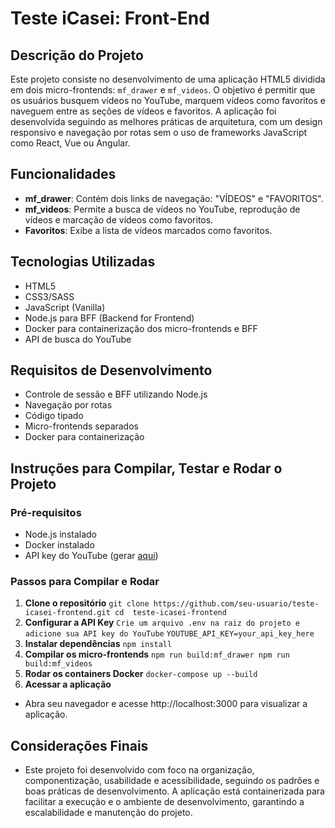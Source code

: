 # Teste iCasei: Front-End

## Descrição do Projeto

Este projeto consiste no desenvolvimento de uma aplicação HTML5 dividida em dois micro-frontends: `mf_drawer` e `mf_videos`. O objetivo é permitir que os usuários busquem vídeos no YouTube, marquem vídeos como favoritos e naveguem entre as seções de vídeos e favoritos. A aplicação foi desenvolvida seguindo as melhores práticas de arquitetura, com um design responsivo e navegação por rotas sem o uso de frameworks JavaScript como React, Vue ou Angular.

## Funcionalidades

- **mf_drawer**: Contém dois links de navegação: "VÍDEOS" e "FAVORITOS".
- **mf_videos**: Permite a busca de vídeos no YouTube, reprodução de vídeos e marcação de vídeos como favoritos.
- **Favoritos**: Exibe a lista de vídeos marcados como favoritos.

## Tecnologias Utilizadas

- HTML5
- CSS3/SASS
- JavaScript (Vanilla)
- Node.js para BFF (Backend for Frontend)
- Docker para containerização dos micro-frontends e BFF
- API de busca do YouTube

## Requisitos de Desenvolvimento

- Controle de sessão e BFF utilizando Node.js 
- Navegação por rotas
- Código tipado
- Micro-frontends separados
- Docker para containerização

## Instruções para Compilar, Testar e Rodar o Projeto

### Pré-requisitos

- Node.js instalado
- Docker instalado
- API key do YouTube (gerar [aqui](https://developers.google.com/youtube/v3/getting-started))

### Passos para Compilar e Rodar

1. **Clone o repositório**
```git clone https://github.com/seu-usuario/teste-icasei-frontend.git cd  teste-icasei-frontend```
2. **Configurar a API Key**
```Crie um arquivo .env na raiz do projeto e adicione sua API key do YouTube```
```YOUTUBE_API_KEY=your_api_key_here```
3. **Instalar dependências**
```npm install```
4. **Compilar os micro-frontends**
```npm run build:mf_drawer npm run build:mf_videos```
5. **Rodar os containers Docker**
```docker-compose up --build```
6. **Acessar a aplicação**
- Abra seu navegador e acesse http://localhost:3000 para visualizar a aplicação.

## Considerações Finais

- Este projeto foi desenvolvido com foco na organização, componentização, usabilidade e acessibilidade, seguindo os padrões e boas práticas de desenvolvimento. A aplicação está containerizada para facilitar a execução e o ambiente de desenvolvimento, garantindo a escalabilidade e manutenção do projeto.


